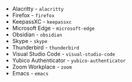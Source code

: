 - Alacritty - `alacritty`
- Firefox - `firefox`
- KeepassXC - `keepassxc`
- Microsoft Edge - `microsoft-edge`
- Obsidian - `obsidian`
- Skype - `skype`
- Thunderbird - `thunderbird`
- Visual Studio Code - `visual-studio-code`
- Yubico Authenticator - `yubico-authenticator`
- Zoom Workplace - `zoom`
- Emacs - `emacs`